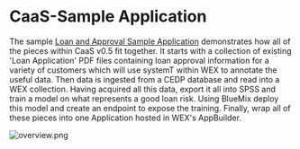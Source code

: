 # CaaS-Sample Application

The sample [Loan and Approval Sample Application](https://github.ibm.com/cognitive-data-platform/caas-sample#welcome-to-the-caas-sample) demonstrates how all of the pieces within CaaS v0.5 fit together. It starts with a collection of existing 'Loan Application' PDF files containing loan approval information for a variety of customers which will use systemT within WEX to annotate the useful data. Then data is ingested from a CEDP database and read into a WEX collection. Having acquired all this data, export it all into SPSS and train a model on what represents a good loan risk. Using BlueMix deploy this model and create an endpoint to expose the training. Finally, wrap all of these pieces into one Application hosted in WEX's AppBuilder.

  ![overview.png](https://github.ibm.com/cognitive-data-platform/caas-sample/blob/master/documentation/overview.png)
